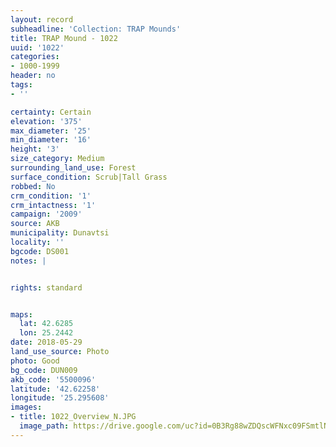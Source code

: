 ```yaml
---
layout: record
subheadline: 'Collection: TRAP Mounds'
title: TRAP Mound - 1022
uuid: '1022'
categories:
- 1000-1999
header: no
tags:
- ''

certainty: Certain
elevation: '375'
max_diameter: '25'
min_diameter: '16'
height: '3'
size_category: Medium
surrounding_land_use: Forest
surface_condition: Scrub|Tall Grass
robbed: No
crm_condition: '1'
crm_intactness: '1'
campaign: '2009'
source: AKB
municipality: Dunavtsi
locality: ''
bgcode: DS001
notes: |


rights: standard


maps:
  lat: 42.6285
  lon: 25.2442
date: 2018-05-29
land_use_source: Photo
photo: Good
bg_code: DUN009
akb_code: '5500096'
latitude: '42.62258'
longitude: '25.295608'
images:
- title: 1022_Overview_N.JPG
  image_path: https://drive.google.com/uc?id=0B3Rg88wZDQscWFNxc09FSmtlN0E
---
```

